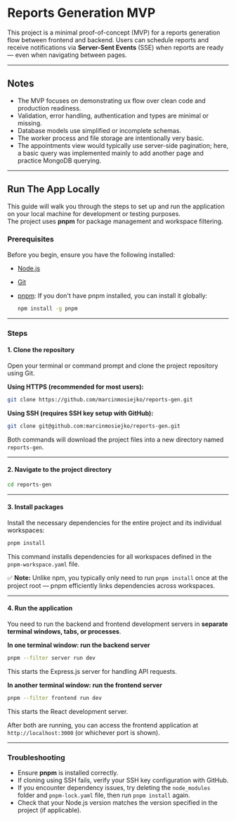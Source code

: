 # Reports Generation MVP

This project is a minimal proof-of-concept (MVP) for a reports generation flow between frontend and backend. Users can schedule reports and receive notifications via **Server-Sent Events** (SSE) when reports are ready — even when navigating between pages.

---

## Notes

- The MVP focuses on demonstrating ux flow over clean code and production readiness.
- Validation, error handling, authentication and types are minimal or missing.
- Database models use simplified or incomplete schemas.
- The worker process and file storage are intentionally very basic.
- The appointments view would typically use server-side pagination; here, a basic query was implemented mainly to add another page and practice MongoDB querying.

---

## Run The App Locally

This guide will walk you through the steps to set up and run the application on your local machine for development or testing purposes.  
The project uses **pnpm** for package management and workspace filtering.

### Prerequisites

Before you begin, ensure you have the following installed:

- [Node.js](https://nodejs.org/)
- [Git](https://git-scm.com/)
- [pnpm](https://pnpm.io/): If you don't have pnpm installed, you can install it globally:

  ```sh
  npm install -g pnpm
  ```

---

### Steps

#### 1. Clone the repository

Open your terminal or command prompt and clone the project repository using Git.

**Using HTTPS (recommended for most users):**

```sh
git clone https://github.com/marcinmosiejko/reports-gen.git
```

**Using SSH (requires SSH key setup with GitHub):**

```sh
git clone git@github.com:marcinmosiejko/reports-gen.git
```

Both commands will download the project files into a new directory named `reports-gen`.

---

#### 2. Navigate to the project directory

```sh
cd reports-gen
```

---

#### 3. Install packages

Install the necessary dependencies for the entire project and its individual workspaces:

```sh
pnpm install
```

This command installs dependencies for all workspaces defined in the `pnpm-workspace.yaml` file.

✅ **Note:** Unlike npm, you typically only need to run `pnpm install` once at the project root — pnpm efficiently links dependencies across workspaces.

---

#### 4. Run the application

You need to run the backend and frontend development servers in **separate terminal windows, tabs, or processes**.

**In one terminal window: run the backend server**

```sh
pnpm --filter server run dev
```

This starts the Express.js server for handling API requests.

**In another terminal window: run the frontend server**

```sh
pnpm --filter frontend run dev
```

This starts the React development server.

After both are running, you can access the frontend application at `http://localhost:3000` (or whichever port is shown).

---

### Troubleshooting

- Ensure **pnpm** is installed correctly.
- If cloning using SSH fails, verify your SSH key configuration with GitHub.
- If you encounter dependency issues, try deleting the `node_modules` folder and `pnpm-lock.yaml` file, then run `pnpm install` again.
- Check that your Node.js version matches the version specified in the project (if applicable).
